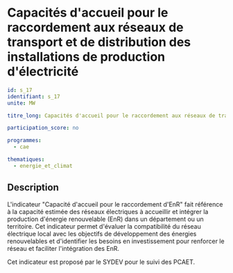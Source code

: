 # Capacités d'accueil pour le raccordement aux réseaux de transport et de distribution des installations de production d'électricité

```yaml
id: s_17
identifiant: s_17
unite: MW

titre_long: Capacités d'accueil pour le raccordement aux réseaux de transport et de distribution des installations de production d'électricité

participation_score: no

programmes:
  - cae

thematiques:
  - energie_et_climat
```
## Description
L'indicateur "Capacité d'accueil pour le raccordement d'EnR" fait référence à la capacité estimée des réseaux électriques à accueillir et intégrer la production d'énergie renouvelable (EnR) dans un département ou un territoire. Cet indicateur permet d'évaluer la compatibilité du réseau électrique local avec les objectifs de développement des énergies renouvelables et d'identifier les besoins en investissement pour renforcer le réseau et faciliter l'intégration des EnR.

Cet indicateur est proposé par le SYDEV pour le suivi des PCAET.
